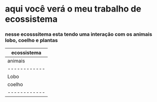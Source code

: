 # aqui você verá o meu trabalho de ecossistema

### nesse ecosssitema esta tendo uma interação com os animais lobo, coelho e plantas

|ecossistema |
|------------|
|animais     | 
|------------|
|Lobo        |
|coelho      |
|------------|